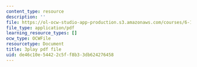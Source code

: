 ```yaml
---
content_type: resource
description: ''
file: https://ol-ocw-studio-app-production.s3.amazonaws.com/courses/6-189-multicore-programming-primer-january-iap-2007/de46c10e54422c5ff8b33db624276458_zg1bHfos6U8.pdf
file_type: application/pdf
learning_resource_types: []
ocw_type: OCWFile
resourcetype: Document
title: 3play pdf file
uid: de46c10e-5442-2c5f-f8b3-3db624276458
---
```

